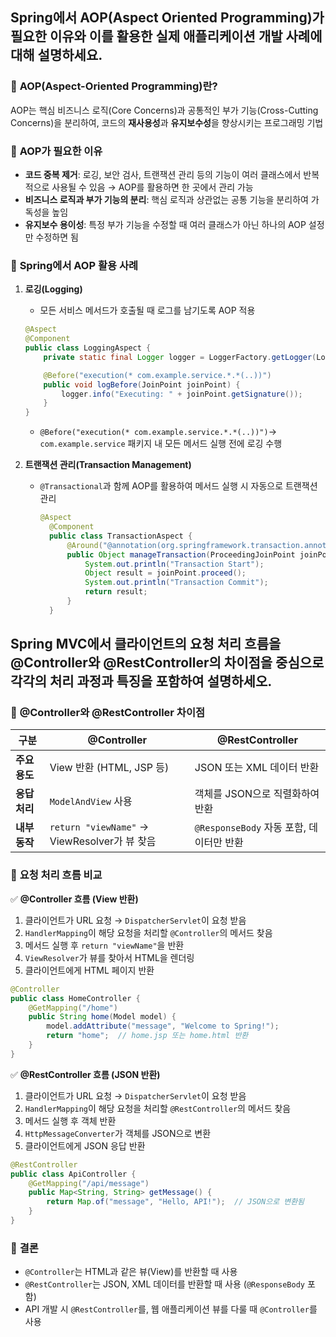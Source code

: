 ## Spring에서 AOP(Aspect Oriented Programming)가 필요한 이유와 이를 활용한 실제 애플리케이션 개발 사례에 대해 설명하세요.
### 🔹 **AOP(Aspect-Oriented Programming)란?**

AOP는 핵심 비즈니스 로직(Core Concerns)과 공통적인 부가 기능(Cross-Cutting Concerns)을 분리하여, 
코드의 **재사용성**과 **유지보수성**을 향상시키는 프로그래밍 기법

### 🔹 **AOP가 필요한 이유**

- **코드 중복 제거**: 로깅, 보안 검사, 트랜잭션 관리 등의 기능이 여러 클래스에서 반복적으로 사용될 수 있음 → AOP를 활용하면 한 곳에서 관리 가능
- **비즈니스 로직과 부가 기능의 분리**: 핵심 로직과 상관없는 공통 기능을 분리하여 가독성을 높임
- **유지보수 용이성**: 특정 부가 기능을 수정할 때 여러 클래스가 아닌 하나의 AOP 설정만 수정하면 됨

### 🔹 **Spring에서 AOP 활용 사례**

1. **로깅(Logging)**
    - 모든 서비스 메서드가 호출될 때 로그를 남기도록 AOP 적용
    
    ```java
    @Aspect
    @Component
    public class LoggingAspect {
        private static final Logger logger = LoggerFactory.getLogger(LoggingAspect.class);
    
        @Before("execution(* com.example.service.*.*(..))")
        public void logBefore(JoinPoint joinPoint) {
            logger.info("Executing: " + joinPoint.getSignature());
        }
    }
    
    ```
    
    - `@Before("execution(* com.example.service.*.*(..))")`→ `com.example.service` 패키지 내 모든 메서드 실행 전에 로깅 수행
    
2. **트랜잭션 관리(Transaction Management)**
    - `@Transactional`과 함께 AOP를 활용하여 메서드 실행 시 자동으로 트랜잭션 관리
      ```java
      @Aspect
        @Component
        public class TransactionAspect {
            @Around("@annotation(org.springframework.transaction.annotation.Transactional)")
            public Object manageTransaction(ProceedingJoinPoint joinPoint) throws Throwable {
                System.out.println("Transaction Start");
                Object result = joinPoint.proceed();
                System.out.println("Transaction Commit");
                return result;
            }
        }
      ```
## Spring MVC에서 클라이언트의 요청 처리 흐름을 @Controller와 @RestController의 차이점을 중심으로 각각의 처리 과정과 특징을 포함하여 설명하세오.
### 🔹 **@Controller와 @RestController 차이점**

| 구분 | @Controller | @RestController |
| --- | --- | --- |
| **주요 용도** | View 반환 (HTML, JSP 등) | JSON 또는 XML 데이터 반환 |
| **응답 처리** | `ModelAndView` 사용 | 객체를 JSON으로 직렬화하여 반환 |
| **내부 동작** | `return "viewName"` → ViewResolver가 뷰 찾음 | `@ResponseBody` 자동 포함, 데이터만 반환 |

### 🔹 **요청 처리 흐름 비교**

✅ **@Controller 흐름 (View 반환)**

1. 클라이언트가 URL 요청 → `DispatcherServlet`이 요청 받음
2. `HandlerMapping`이 해당 요청을 처리할 `@Controller`의 메서드 찾음
3. 메서드 실행 후 `return "viewName"`을 반환
4. `ViewResolver`가 뷰를 찾아서 HTML을 렌더링
5. 클라이언트에게 HTML 페이지 반환

```java
@Controller
public class HomeController {
    @GetMapping("/home")
    public String home(Model model) {
        model.addAttribute("message", "Welcome to Spring!");
        return "home";  // home.jsp 또는 home.html 반환
    }
}

```

✅ **@RestController 흐름 (JSON 반환)**

1. 클라이언트가 URL 요청 → `DispatcherServlet`이 요청 받음
2. `HandlerMapping`이 해당 요청을 처리할 `@RestController`의 메서드 찾음
3. 메서드 실행 후 객체 반환
4. `HttpMessageConverter`가 객체를 JSON으로 변환
5. 클라이언트에게 JSON 응답 반환

```java
@RestController
public class ApiController {
    @GetMapping("/api/message")
    public Map<String, String> getMessage() {
        return Map.of("message", "Hello, API!");  // JSON으로 변환됨
    }
}

```

### 🔹 **결론**

- `@Controller`는 HTML과 같은 뷰(View)를 반환할 때 사용
- `@RestController`는 JSON, XML 데이터를 반환할 때 사용 (`@ResponseBody` 포함)
- API 개발 시 `@RestController`를, 웹 애플리케이션 뷰를 다룰 때 `@Controller`를 사용
